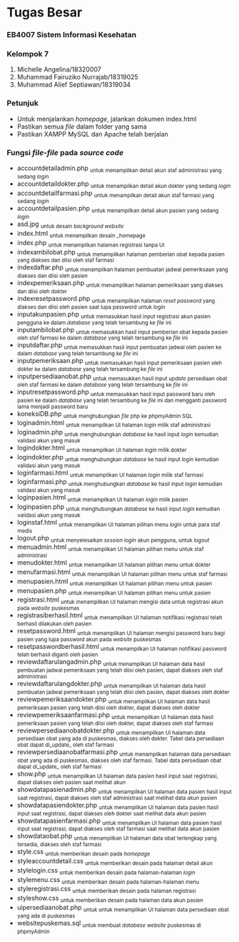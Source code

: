 # Tugas Besar
### EB4007 Sistem Informasi Kesehatan

### Kelompok 7
1. Michelle Angelina/18320007
2. Muhammad Fairuziko Nurrajab/18319025
3. Muhammad Alief Septiawan/18319034

### Petunjuk
* Untuk menjalankan _homepage_, jalankan dokumen index.html
* Pastikan semua _file_ dalam folder yang sama
* Pastikan XAMPP MySQL dan Apache telah berjalan

### Fungsi _file-file_ pada _source code_
+ accountdetailadmin.php 
<sub> untuk menampilkan detail akun staf administrasi yang sedang _login_ </sub>
+ accountdetaildokter.php
<sub> untuk menampilkan detail akun dokter yang sedang _login_ </sub>
+ accountdetailfarmasi.php
<sub> untuk menampilkan detail akun staf farmasi yang sedang _login_ </sub>
+ accountdetailpasien.php
<sub> untuk menampilkan detail akun pasien yang sedang _login_ </sub>
+ asd.jpg
<sub> untuk desain _background website_ </sub>
+ index.html
<sub> untuk menampilkan desain _homepage </sub>
+ index.php
<sub> untuk menampilkan halaman registrasi tanpa UI </sub>
+ indexambilobat.php
<sub> untuk menampilkan halaman pemberian obat kepada pasien yang diakses dan diisi oleh staf farmasi </sub>
+ indexdaftar.php
<sub> untuk menampilkan halaman pembuatan jadwal pemeriksaan yang diakses dan diisi oleh pasien </sub>
+ indexpemeriksaan.php
<sub> untuk menampilkan halaman pemeriksaan yang diakses dan diisi oleh dokter </sub>
+ indexresetpassword.php
<sub> untuk menampilkan halaman _reset password_ yang diakses dan diisi oleh pasien saat lupa password untuk _login_ </sub>
+ inputakunpasien.php
<sub> untuk memasukkan hasil input registrasi akun pasien pengguna ke dalam _database_ yang telah tersambung ke _file_ ini </sub>
+ inputambilobat.php
<sub> untuk memasukkan hasil input pemberian obat kepada pasien oleh staf farmasi ke dalam _database_ yang telah tersambung ke _file_ ini </sub>
+ inputdaftar.php
<sub> untuk memasukkan hasil input pembuatan jadwal oleh pasien ke dalam _database_ yang telah tersambung ke _file_ ini </sub>
+ inputpemeriksaan.php
<sub> untuk memasukkan hasil input pemeriksaan pasien oleh dokter ke dalam _database_ yang telah tersambung ke _file_ ini </sub>
+ inputpersediaanobat.php
<sub> untuk memasukkan hasil input _update_ persediaan obat oleh staf farmasi ke dalam _database_ yang telah tersambung ke _file_ ini </sub>
+ inputresetpassword.php
<sub> untuk memasukkan hasil input password baru oleh pasien ke dalam _database_ yang telah tersambung ke _file_ ini dan mengganti password lama menjadi password baru </sub>
+ koneksiDB.php
<sub> untuk menghubungkan _file_ php ke phpmyAdmin SQL </sub>
+ loginadmin.html
<sub> untuk menampilkan UI halaman _login_ milik staf administrasi </sub>
+ loginadmin.php
<sub> untuk menghubungkan _database_ ke hasil input _login_ kemudian validasi akun yang masuk </sub>
+ logindokter.html
<sub> untuk menampilkan UI halaman _login_ milik dokter </sub>
+ logindokter.php
<sub> untuk menghubungkan _database_ ke hasil input _login_ kemudian validasi akun yang masuk </sub>
+ loginfarmasi.html
<sub> untuk menampilkan UI halaman _login_ milik staf farmasi </sub>
+ loginfarmasi.php
<sub> untuk menghubungkan _database_ ke hasil input _login_ kemudian validasi akun yang masuk </sub>
+ loginpasien.html
<sub> untuk menampilkan UI halaman _login_ milik pasien </sub>
+ loginpasien.php
<sub> untuk menghubungkan _database_ ke hasil input _login_ kemudian validasi akun yang masuk </sub>
+ loginstaf.html
<sub> untuk menampilkan UI halaman pilihan menu _login_ untuk para staf medis </sub>
+ logout.php
<sub> untuk menyelesaikan _session login_ akun pengguna, untuk _logout_ </sub>
+ menuadmin.html
<sub> untuk menampilkan UI halaman pilihan menu untuk staf administrasi </sub>
+ menudokter.html
<sub> untuk menampilkan UI halaman pilihan menu untuk dokter </sub>
+ menufarmasi.html
<sub> untuk menampilkan UI halaman pilihan menu untuk staf farmasi </sub>
+ menupasien.html
<sub> untuk menampilkan UI halaman pilihan menu untuk pasien </sub>
+ menupasien.php
<sub> untuk menampilkan UI halaman pilihan menu untuk pasien </sub>
+ registrasi.html
<sub> untuk menampilkan UI halaman mengisi data untuk registrasi akun pada _website_ puskesmas </sub>
+ registrasiberhasil.html
<sub> untuk menampilkan UI halaman notifikasi registrasi telah berhasil dilakukan oleh pasien </sub>
+ resetpassword.html
<sub> untuk menampilkan UI halaman mengisi password baru bagi pasien yang lupa password akun pada _website_ puskesmas </sub>
+ resetpasswordberhasil.html
<sub> untuk menampilkan UI halaman notifikasi password telah berhasil diganti oleh pasien </sub>
+ reviewdaftarulangadmin.php
<sub> untuk menampilkan UI halaman data hasil pembuatan jadwal pemeriksaan yang telah diisi oleh pasien, dapat diakses oleh staf administrasi </sub>
+ reviewdaftarulangdokter.php
<sub> untuk menampilkan UI halaman data hasil pembuatan jadwal pemeriksaan yang telah diisi oleh pasien, dapat diakses oleh dokter </sub>
+ reviewpemeriksaandokter.php
<sub> untuk menampilkan UI halaman data hasil pemeriksaan pasien yang telah diisi oleh dokter, dapat diakses oleh dokter </sub>
+ reviewpemeriksaanfarmasi.php
<sub> untuk menampilkan UI halaman data hasil pemeriksaan pasien yang telah diisi oleh dokter, dapat diakses oleh staf farmasi </sub>
+ reviewpersediaanobatdokter.php
<sub> untuk menampilkan UI halaman data persediaan obat yang ada di puskesmas, diakses oleh dokter. Tabel data persediaan obat dapat di_update_ oleh staf farmasi </sub>
+ reviewpersediaanobatfarmasi.php
<sub> untuk menampilkan halaman data persediaan obat yang ada di puskesmas, diakses oleh staf farmasi. Tabel data persediaan obat dapat di_update_ oleh staf farmasi </sub>
+ show.php
<sub> untuk menampilkan UI halaman data pasien hasil input saat registrasi, dapat diakses oleh pasien saat melihat akun </sub>
+ showdatapasienadmin.php
<sub> untuk menampilkan UI halaman data pasien hasil input saat registrasi, dapat diakses oleh staf administrasi saat melihat data akun pasien </sub>
+ showdatapasiendokter.php
<sub> untuk menampilkan UI halaman data pasien hasil input saat registrasi, dapat diakses oleh dokter saat melihat data akun pasien </sub>
+ showdatapasienfarmasi.php
<sub> untuk menampilkan UI halaman data pasien hasil input saat registrasi, dapat diakses oleh staf farmasi saat melihat data akun pasien </sub>
+ showdataobat.php
<sub> untuk menampilkan UI halaman data obat terlengkap yang tersedia, diakses oleh staf farmasi </sub>
+ style.css
<sub> untuk memberikan desain pada _homepage_ </sub>
+ styleaccountdetail.css
<sub> untuk memberikan desain pada halaman detail akun </sub>
+ stylelogin.css
<sub> untuk memberikan desain pada halaman-halaman _login_ </sub>
+ stylemenu.css
<sub> untuk memberikan desain pada halaman-halaman menu </sub>
+ styleregistrasi.css
<sub> untuk memberikan desain pada halaman registrasi </sub>
+ styleshow.css
<sub> untuk memberikan desain pada halaman data akun pasien </sub>
+ uipersediaanobat.php
<sub> untuk untuk menampilkan UI halaman data persediaan obat yang ada di puskesmas </sub>
+ websitepuskemas.sql
<sub> untuk membuat _database website_ puskesmas di phpmyAdmin </sub>
